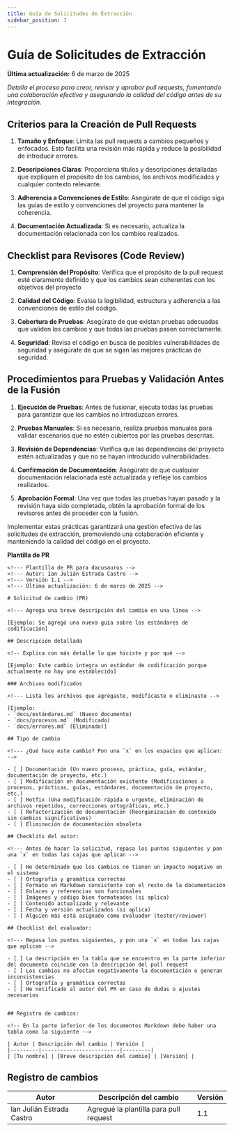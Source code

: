 ```yaml
---
title: Guía de Solicitudes de Extracción
sidebar_position: 3
---
```


# Guía de Solicitudes de Extracción

**Última actualización:** 6 de marzo de 2025

_Detalla el proceso para crear, revisar y aprobar pull requests, fomentando una colaboración efectiva y asegurando la calidad del código antes de su integración._

## Criterios para la Creación de Pull Requests

1. **Tamaño y Enfoque**: Limita las pull requests a cambios pequeños y enfocados. Esto facilita una revisión más rápida y reduce la posibilidad de introducir errores.

2. **Descripciones Claras**: Proporciona títulos y descripciones detalladas que expliquen el propósito de los cambios, los archivos modificados y cualquier contexto relevante.

3. **Adherencia a Convenciones de Estilo**: Asegúrate de que el código siga las guías de estilo y convenciones del proyecto para mantener la coherencia.

4. **Documentación Actualizada**: Si es necesario, actualiza la documentación relacionada con los cambios realizados.

## Checklist para Revisores (Code Review)

1. **Comprensión del Propósito**: Verifica que el propósito de la pull request esté claramente definido y que los cambios sean coherentes con los objetivos del proyecto

2. **Calidad del Código**: Evalúa la legibilidad, estructura y adherencia a las convenciones de estilo del código.

3. **Cobertura de Pruebas**: Asegúrate de que existan pruebas adecuadas que validen los cambios y que todas las pruebas pasen correctamente.

4. **Seguridad**: Revisa el código en busca de posibles vulnerabilidades de seguridad y asegúrate de que se sigan las mejores prácticas de seguridad.

## Procedimientos para Pruebas y Validación Antes de la Fusión

1. **Ejecución de Pruebas**: Antes de fusionar, ejecuta todas las pruebas para garantizar que los cambios no introduzcan errores.

2. **Pruebas Manuales**: Si es necesario, realiza pruebas manuales para validar escenarios que no estén cubiertos por las pruebas descritas.

3. **Revisión de Dependencias**: Verifica que las dependencias del proyecto estén actualizadas y que no se hayan introducido vulnerabilidades.

4. **Confirmación de Documentación**: Asegúrate de que cualquier documentación relacionada esté actualizada y refleje los cambios realizados.

5. **Aprobación Formal**: Una vez que todas las pruebas hayan pasado y la revisión haya sido completada, obtén la aprobación formal de los revisores antes de proceder con la fusión.

Implementar estas prácticas garantizará una gestión efectiva de las solicitudes de extracción, promoviendo una colaboración eficiente y manteniendo la calidad del código en el proyecto.

**Plantilla de PR**

```
<!--- Plantilla de PR para dacusaurus -->
<!--- Autor: Ian Julián Estrada Castro -->
<!--- Versión 1.1 -->
<!--- Última actualización: 6 de marzo de 2025 -->

# Solicitud de cambio (PR)

<!--- Agrega una breve descripción del cambio en una línea -->

[Ejemplo: Se agregó una nueva guía sobre los estándares de codificación]

## Descripción detallada

<!-- Explica con más detalle lo que hiciste y por qué -->

[Ejemplo: Este cambio integra un estándar de codificación porque actualmente no hay uno establecido]

### Archivos modificados

<!--- Lista los archivos que agregaste, modificaste o eliminaste -->

[Ejemplo:
- `docs/estándares.md` (Nuevo documento)
- `docs/procesos.md` (Modificado)
- `docs/errores.md` (Eliminado)]

## Tipo de cambio

<!--- ¿Qué hace este cambio? Pon una `x` en los espacios que aplican: -->

- [ ] Documentación (Un nuevo proceso, práctica, guía, estándar, documentación de proyecto, etc.)
- [ ] Modificación en documentación existente (Modificaciones a procesos, prácticas, guías, estándares, documentación de proyecto, etc.)
- [ ] Hotfix (Una modificación rápida o urgente, eliminación de archivos repetidos, correcciones ortográficas, etc.)
- [ ] Refactorización de documentación (Reorganización de contenido sin cambios significativos)
- [ ] Eliminación de documentación obsoleta

## Checklits del autor:

<!--- Antes de hacer la solicitud, repasa los puntos siguientes y pon una `x` en todas las cajas que aplican -->

- [ ] He determinado que los cambios no tienen un impacto negativo en el sistema
- [ ] Ortografía y gramática correctas
- [ ] Formato en Markdown consistente con el resto de la documentación
- [ ] Enlaces y referencias son funcionales
- [ ] Imágenes y código bien formateados (si aplica)
- [ ] Contenido actualizado y relevante
- [ ] Fecha y versión actualizados (si aplica)
- [ ] Alguien más está asignado como evaluador (tester/reviewer)

## Checklist del evaluador:

<!--- Repasa los puntos siguientes, y pon una `x` en todas las cajas que aplican -->

- [ ] La descripción en la tabla que se encuentra en la parte inferior del documento coincide con la descripción del pull request
- [ ] Los cambios no afectan negativamente la documentación o generan inconsistencias
- [ ] Ortografía y gramática correctas
- [ ] He notificado al autor del PR en caso de dudas o ajustes necesarios


## Registro de cambios:

<!-- En la parte inferior de los documentos Markdown debe haber una tabla como la siguiente -->

| Autor | Descripción del cambio | Versión |
|---------|-------------------------|---------|
| [Tu nombre] | [Breve descripción del cambio] | [Versión] |
```

## Registro de cambios
| Autor | Descripción del cambio | Versión |
|---------|-------------------------|---------|
| Ian Julián Estrada Castro | Agregué la plantilla para pull request | 1.1 |